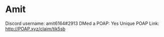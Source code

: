 # Amit

Discord username: amit6164#2913
DMed a POAP: Yes
Unique POAP Link: http://POAP.xyz/claim/tik5sb